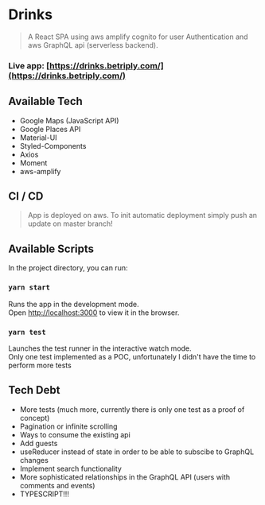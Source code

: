 # Drinks

> A React SPA using aws amplify cognito for user Authentication and aws GraphQL api (serverless backend).

### Live app: [https://drinks.betriply.com/](https://drinks.betriply.com/)

## Available Tech

- Google Maps (JavaScript API)
- Google Places API
- Material-UI
- Styled-Components
- Axios
- Moment
- aws-amplify

## CI / CD

> App is deployed on aws. To init automatic deployment simply push an update on master branch!

## Available Scripts

In the project directory, you can run:

### `yarn start`

Runs the app in the development mode.<br />
Open [http://localhost:3000](http://localhost:3000) to view it in the browser.

### `yarn test`

Launches the test runner in the interactive watch mode.<br />
Only one test implemented as a POC, unfortunately I didn't have the time to perform more tests

## Tech Debt

- More tests (much more, currently there is only one test as a proof of concept)
- Pagination or infinite scrolling
- Ways to consume the existing api
- Add guests
- useReducer instead of state in order to be able to subscibe to GraphQL changes
- Implement search functionality
- More sophisticated relationships in the GraphQL API (users with comments and events)
- TYPESCRIPT!!!

